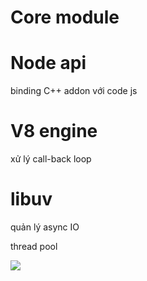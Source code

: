 # Core module

# Node api

binding C++  addon với code js

# V8 engine  

xử lý call-back loop

# libuv

quản lý async IO

thread pool

![](http://docs.libuv.org/en/v1.x/_images/architecture.png)

